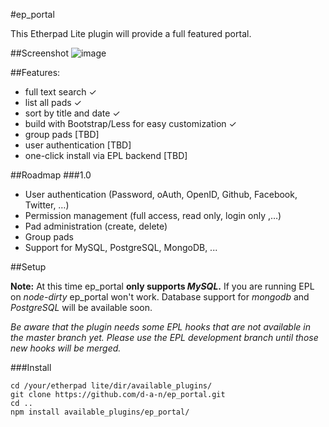 #ep_portal

This Etherpad Lite plugin will provide a full featured portal.

##Screenshot
![image](https://raw.github.com/d-a-n/ep_portal/assets/images/screenshot.png)

##Features:

- full text search ✓
- list all pads ✓
- sort by title and date ✓
- build with Bootstrap/Less for easy customization ✓
- group pads [TBD]
- user authentication [TBD]
- one-click install via EPL backend [TBD]

##Roadmap
###1.0
- User authentication (Password, oAuth, OpenID, Github, Facebook, Twitter, …)
- Permission management (full access, read only, login only ,…)
- Pad administration (create, delete)
- Group pads
- Support for MySQL, PostgreSQL, MongoDB, ...

##Setup

**Note:** At this time ep_portal **only supports *MySQL*.** If you are running EPL on *node-dirty* ep_portal won't work. Database support for *mongodb* and *PostgreSQL* will be available soon.

*Be aware that the plugin needs some EPL hooks that are not available in the master branch yet. Please use the EPL development branch until those new hooks will be merged.*

###Install

	cd /your/etherpad lite/dir/available_plugins/
	git clone https://github.com/d-a-n/ep_portal.git 
	cd ..
	npm install available_plugins/ep_portal/
	